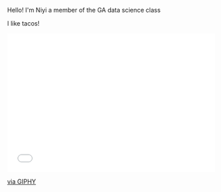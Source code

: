 Hello! I'm Niyi a member of the GA data science class

I like tacos!

<iframe src="//giphy.com/embed/fvLTnKMAhp1hm" width="480" height="320" frameBorder="0" class="giphy-embed" allowFullScreen></iframe><p><a href="http://giphy.com/gifs/taco-bell-neck-syndrome-fvLTnKMAhp1hm">via GIPHY</a></p>